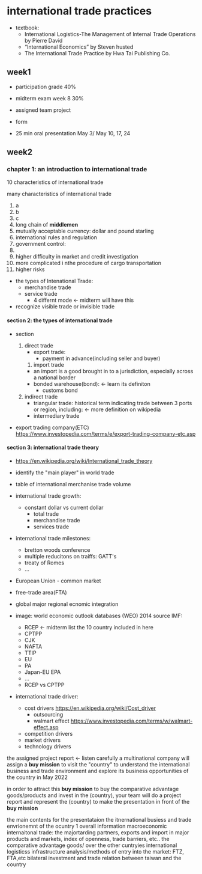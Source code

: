 # international trade practices

- textbook:
  - International Logistics-The Management of Internal Trade Operations by Pierre David
  - “International Economics” by Steven husted
  - The International Trade Practice by Hwa Tai Publishing Co.

## week1

- participation grade 40%
- midterm exam week 8 30%

- assigned team project
- form
- 25 min oral presentation May 3/ May 10, 17, 24

## week2

### chapter 1: an introduction to international trade

10 characteristics of international trade

many characteristics of international trade

1. a
2. b
3. c
4. long chain of **middlemen**
5. mutually acceptable currency: dollar and pound starling
6. international rules and regulation
7. government control:
8.
9. higher difficulty in market and credit investigation
10. more complicated i nthe procedure of cargo transportation
11. higher risks

- the types of Intenational Trade:
  - merchandise trade
  - service trade
    - 4 differnt mode <- midterm will have this
- recognize visible trade or invisible trade

#### section 2: the types of international trade

- section

  1. direct trade
     - export trade:
       - payment in advance(including seller and buyer)
     1. import trade
     - an import is a good brought in to a jurisdiction, especially across a national border
     - bonded warehouse(bond): <- learn its definiton
       - customs bond
  2. indirect trade
     - triangular trade: historical term indicating trade between 3 ports or region, including: <- more definition on wikipedia
     - intermediary trade

- export trading company(ETC) https://www.investopedia.com/terms/e/export-trading-company-etc.asp

#### section 3: international trade theory
- https://en.wikipedia.org/wiki/International_trade_theory
- identify the "main player" in world trade
- table of international merchanise trade volume
- international trade growth:
  - constant dollar vs current dollar
    - total trade
    - merchandise trade
    - services trade
- international trade milestones:
  - bretton woods conference
  - multiple reducitons on traiffs: GATT's
  - treaty of Romes
  - ...
- European Union - common market
- free-trade area(FTA)
- global major regional ecnomic integration
- image: world economic outlook databases (WEO) 2014 source IMF:
  - RCEP <- midterm list the 10 country included in here
  - CPTPP
  - CJK
  - NAFTA
  - TTIP
  - EU
  - PA
  - Japan-EU EPA
  - ...
  - RCEP vs CPTPP

- international trade driver:
  - cost drivers https://en.wikipedia.org/wiki/Cost_driver
    - outsourcing
    - walmart effect https://www.investopedia.com/terms/w/walmart-effect.asp
  - competition drivers
  - market drivers
  - technology drivers

the assigned project report <- listen carefully
a multinational company will assign a **buy mission** to visit the "country" to understand the international business and trade environment and explore its business opportunities of the country in May 2022

in order to attract this **buy mission** to buy the comparative advantage goods/products and invest in the (country), your team will do a project report and represent the (country) to make the presentation in front of the **buy mission**

the main contents for the presentataion
the itnernational busiess and trade envrionemnt of the ocuntry
1 overall information
macroeconomic
internaitonal trade: the majortarding partners, exports and import in major products and markets, index of openness, trade barriers, etc..
the comparative advantage goods/ over the other cuntryies
international logisticss infrastructure
analysis/methods of entry into the market: FTZ, FTA,etc
bilateral investment and trade relation between taiwan and the country
